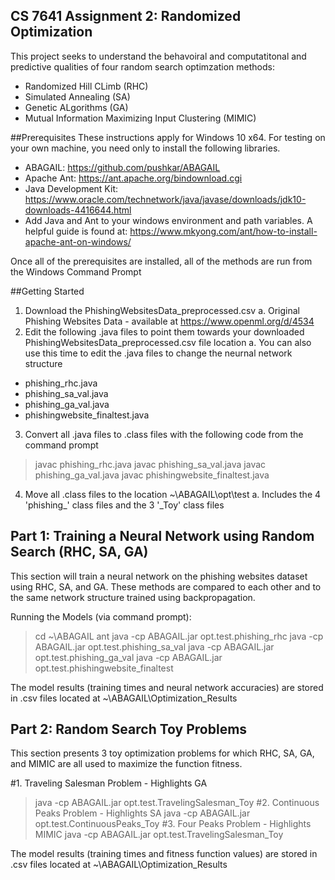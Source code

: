 ## CS 7641 Assignment 2: Randomized Optimization
This project seeks to understand the behavoiral and computatitonal and predictive qualities of four random search optimzation methods:
- Randomized Hill CLimb (RHC)
- Simulated Annealing (SA)
- Genetic ALgorithms (GA)
- Mutual Information Maximizing Input Clustering (MIMIC)

##Prerequisites
These instructions apply for Windows 10 x64.
For testing on your own machine, you need only to install the following libraries.
- ABAGAIL: https://github.com/pushkar/ABAGAIL
- Apache Ant: https://ant.apache.org/bindownload.cgi
- Java Development Kit: https://www.oracle.com/technetwork/java/javase/downloads/jdk10-downloads-4416644.html
- Add Java and Ant to your windows environment and path variables. A helpful guide is found at: https://www.mkyong.com/ant/how-to-install-apache-ant-on-windows/

Once all of the prerequisites are installed, all of the methods are run from the Windows Command Prompt

##Getting Started
1. Download the PhishingWebsitesData_preprocessed.csv
	a. Original Phishing Websites Data - available at https://www.openml.org/d/4534
2. Edit the following .java files to point them towards your downloaded PhishingWebsitesData_preprocessed.csv file location
	a. You can also use this time to edit the .java files to change the neurnal network structure
- phishing_rhc.java
- phishing_sa_val.java
- phishing_ga_val.java
- phishingwebsite_finaltest.java
3. Convert all .java files to .class files with the following code from the command prompt
> javac phishing_rhc.java
> javac phishing_sa_val.java
> javac phishing_ga_val.java
> javac phishingwebsite_finaltest.java
4. Move all .class files to the location ~\ABAGAIL\opt\test
	a. Includes the 4 'phishing_' class files and the 3 '_Toy' class files


## Part 1: Training a Neural Network using Random Search (RHC, SA, GA)
This section will train a neural network on the phishing websites dataset using RHC, SA, and GA. These methods are compared to each other and to the same network structure trained using backpropagation.

Running the Models (via command prompt):
> cd ~\ABAGAIL
> ant
> java -cp ABAGAIL.jar opt.test.phishing_rhc
> java -cp ABAGAIL.jar opt.test.phishing_sa_val
> java -cp ABAGAIL.jar opt.test.phishing_ga_val
> java -cp ABAGAIL.jar opt.test.phishingwebsite_finaltest

The model results (training times and neural network accuracies) are stored in .csv files located at ~\ABAGAIL\Optimization_Results


## Part 2: Random Search Toy Problems
This section presents 3 toy optimization problems for which RHC, SA, GA, and MIMIC are all used to maximize the function fitness.

#1. Traveling Salesman Problem - Highlights GA
> java -cp ABAGAIL.jar opt.test.TravelingSalesman_Toy
#2. Continuous Peaks Problem - Highlights SA
> java -cp ABAGAIL.jar opt.test.ContinuousPeaks_Toy
#3. Four Peaks Problem - Highlights MIMIC
> java -cp ABAGAIL.jar opt.test.TravelingSalesman_Toy

The model results (training times and fitness function values) are stored in .csv files located at ~\ABAGAIL\Optimization_Results
